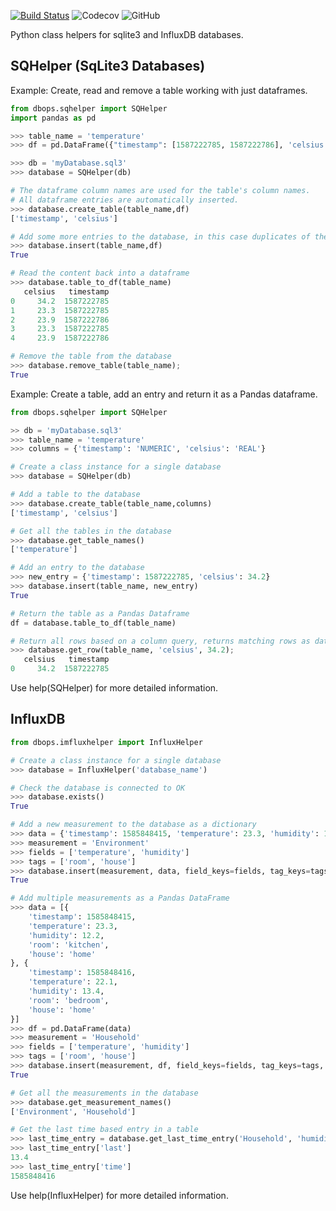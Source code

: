 [![Build Status](https://travis-ci.org/stuianna/DBOps.svg?branch=master)](https://travis-ci.org/stuianna/DBOps)
![Codecov](https://img.shields.io/codecov/c/gh/stuianna/DBOps)
![GitHub](https://img.shields.io/github/license/stuianna/DBOps)

Python class helpers for sqlite3 and InfluxDB databases.

## SQHelper (SqLite3 Databases)

Example: Create, read and remove a table working with just dataframes.

```python
from dbops.sqhelper import SQHelper
import pandas as pd

>>> table_name = 'temperature'
>>> df = pd.DataFrame({"timestamp": [1587222785, 1587222786], 'celsius': [23.3, 23.9]})

>>> db = 'myDatabase.sql3'
>>> database = SQHelper(db)

# The dataframe column names are used for the table's column names. 
# All dataframe entries are automatically inserted.
>>> database.create_table(table_name,df)
['timestamp', 'celsius']

# Add some more entries to the database, in this case duplicates of the above entry are made.
>>> database.insert(table_name,df)
True

# Read the content back into a dataframe
>>> database.table_to_df(table_name)
   celsius   timestamp
0     34.2  1587222785
1     23.3  1587222785
2     23.9  1587222786
3     23.3  1587222785
4     23.9  1587222786

# Remove the table from the database
>>> database.remove_table(table_name);
True
```

Example: Create a table, add an entry and return it as a Pandas dataframe.

```python
from dbops.sqhelper import SQHelper

>> db = 'myDatabase.sql3'
>>> table_name = 'temperature'
>>> columns = {'timestamp': 'NUMERIC', 'celsius': 'REAL'}

# Create a class instance for a single database
>>> database = SQHelper(db)

# Add a table to the database
>>> database.create_table(table_name,columns)
['timestamp', 'celsius']

# Get all the tables in the database
>>> database.get_table_names()
['temperature']

# Add an entry to the database
>>> new_entry = {'timestamp': 1587222785, 'celsius': 34.2}
>>> database.insert(table_name, new_entry)
True

# Return the table as a Pandas Dataframe
df = database.table_to_df(table_name)

# Return all rows based on a column query, returns matching rows as dataframe
>>> database.get_row(table_name, 'celsius', 34.2);
   celsius   timestamp
0     34.2  1587222785
```

Use help(SQHelper) for more detailed information.

## InfluxDB
```python
from dbops.imfluxhelper import InfluxHelper

# Create a class instance for a single database
>>> database = InfluxHelper('database_name')

# Check the database is connected to OK
>>> database.exists()
True

# Add a new measurement to the database as a dictionary
>>> data = {'timestamp': 1585848415, 'temperature': 23.3, 'humidity': 12.2, 'room': 'kitchen', 'house': 'home'}
>>> measurement = 'Environment'
>>> fields = ['temperature', 'humidity']
>>> tags = ['room', 'house']
>>> database.insert(measurement, data, field_keys=fields, tag_keys=tags, use_timestamp=True)
True

# Add multiple measurements as a Pandas DataFrame
>>> data = [{
    'timestamp': 1585848415,
    'temperature': 23.3,
    'humidity': 12.2,
    'room': 'kitchen',
    'house': 'home'
}, {
    'timestamp': 1585848416,
    'temperature': 22.1,
    'humidity': 13.4,
    'room': 'bedroom',
    'house': 'home'
}]
>>> df = pd.DataFrame(data)
>>> measurement = 'Household'
>>> fields = ['temperature', 'humidity']
>>> tags = ['room', 'house']
>>> database.insert(measurement, df, field_keys=fields, tag_keys=tags, use_timestamp=use_time)
True

# Get all the measurements in the database
>>> database.get_measurement_names()
['Environment', 'Household']

# Get the last time based entry in a table
>>> last_time_entry = database.get_last_time_entry('Household', 'humidity', 'room', 'bedroom', as_unix=True)
>>> last_time_entry['last']
13.4
>>> last_time_entry['time']
1585848416
```

Use help(InfluxHelper) for more detailed information.
